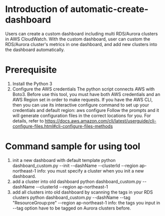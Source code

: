 # Introduction of automatic-create-dashboard
Users can create a custom dashboard including multi RDS/Aurora clusters in AWS CloudWatch. With the custom dashboard, user can custom the RDS/Aurora cluster's metrics in one dashboard, and add new clusters into the dashboard automatically.

# Prerequisite
1. Install the Python 3
2. Configure the AWS credentials
The python script connects AWS with Boto3. Before use this tool, you must have both AWS credentials and an AWS Region set in order to make requests. If you have the AWS CLI, then you can use its interactive configure command to set up your credentials and default region: 
aws configure
Follow the prompts and it will generate configuration files in the correct locations for you. For details, refer to https://docs.aws.amazon.com/cli/latest/userguide/cli-configure-files.html#cli-configure-files-methods

# Command sample for using tool
1. init a new dashboard with default template
python dashboard_custom.py --init --dashName <new dashboard name you want> --clusterId <a aurora cluster id> --region  ap-northeast-1 <region where your Aurora is>
info: you must specify a cluster when you init a new dashboard.
2. add a cluster into old dashboard
python dashboard_custom.py --dashName <old dashboard name you want> --clusterId <a new aurora cluster id> --region ap-northeast-1
3. add all clusters into old dashboard by scanning the tags in your RDS clusters
python dashboard_custom.py --dashName <old dashboard name you want> --tag "ResourceGroup:pre" --region ap-northeast-1
info: the tags you input in --tag option have to be tagged on Aurora clusters before.
